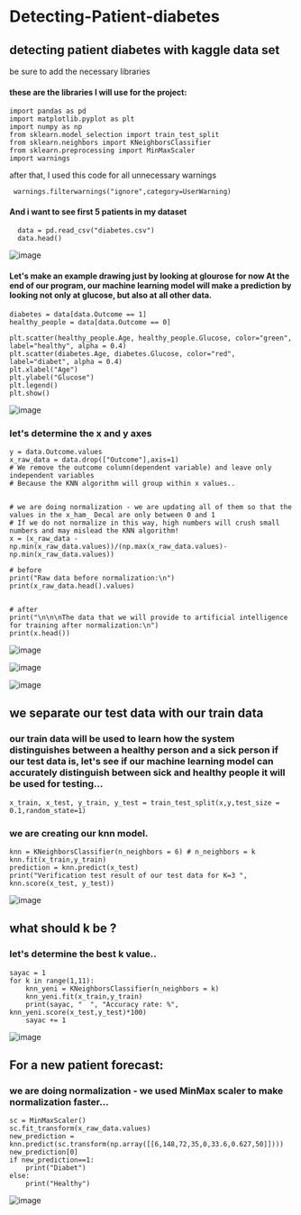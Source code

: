 # Detecting-Patient-diabetes
## detecting patient diabetes with kaggle data set

be sure to add the necessary libraries

#### these are the libraries I will use for the project:
```
import pandas as pd 
import matplotlib.pyplot as plt
import numpy as np
from sklearn.model_selection import train_test_split
from sklearn.neighbors import KNeighborsClassifier
from sklearn.preprocessing import MinMaxScaler
import warnings
```
after that, I used this code for all unnecessary warnings
```
 warnings.filterwarnings("ignore",category=UserWarning)
```
#### And i want to see first 5 patients in my dataset
```
  data = pd.read_csv("diabetes.csv")
  data.head()
```
   ![image](https://github.com/MehmetAliKOYLU/Detecting-Patient-diabetes/assets/91757385/22c0f030-2975-42ff-81dd-49765a4e6e59)

#### Let's make an example drawing just by looking at glourose for now At the end of our program, our machine learning model will make a prediction by looking not only at glucose, but also at all other data.

```
diabetes = data[data.Outcome == 1]
healthy_people = data[data.Outcome == 0]

plt.scatter(healthy_people.Age, healthy_people.Glucose, color="green", label="healthy", alpha = 0.4)
plt.scatter(diabetes.Age, diabetes.Glucose, color="red", label="diabet", alpha = 0.4)
plt.xlabel("Age")
plt.ylabel("Glucose")
plt.legend()
plt.show()
```
![image](https://github.com/MehmetAliKOYLU/Detecting-Patient-diabetes/assets/91757385/e75a5ded-681c-4760-b5b9-d777b1957cbe)



### let's determine the x and y axes
```
y = data.Outcome.values
x_raw_data = data.drop(["Outcome"],axis=1)
# We remove the outcome column(dependent variable) and leave only independent variables
# Because the KNN algorithm will group within x values..


# we are doing normalization - we are updating all of them so that the values in the x_ham_ Decal are only between 0 and 1
# If we do not normalize in this way, high numbers will crush small numbers and may mislead the KNN algorithm!
x = (x_raw_data - np.min(x_raw_data.values))/(np.max(x_raw_data.values)-np.min(x_raw_data.values))

# before
print("Raw data before normalization:\n")
print(x_raw_data.head().values)


# after 
print("\n\n\nThe data that we will provide to artificial intelligence for training after normalization:\n")
print(x.head())
```

![image](https://github.com/MehmetAliKOYLU/Detecting-Patient-diabetes/assets/91757385/9ff5bcc2-f8b8-4c46-89fa-046340aa3e32)

![image](https://github.com/MehmetAliKOYLU/Detecting-Patient-diabetes/assets/91757385/f2f65504-ce7b-43ef-a429-78133d134bba)

![image](https://github.com/MehmetAliKOYLU/Detecting-Patient-diabetes/assets/91757385/5988d5b8-e225-40fd-a7c0-109c34d8ad65)



## we separate our test data with our train data
### our train data will be used to learn how the system distinguishes between a healthy person and a sick person if our test data is, let's see if our machine learning model can accurately distinguish between sick and healthy people it will be used for testing...
`
x_train, x_test, y_train, y_test = train_test_split(x,y,test_size = 0.1,random_state=1)
`

### we are creating our knn model.
```
knn = KNeighborsClassifier(n_neighbors = 6) # n_neighbors = k
knn.fit(x_train,y_train)
prediction = knn.predict(x_test)
print("Verification test result of our test data for K=3 ", knn.score(x_test, y_test))
```
![image](https://github.com/MehmetAliKOYLU/Detecting-Patient-diabetes/assets/91757385/37c69a63-5bd0-4f21-96b2-9737cef5631a)

## what should k be ?
### let's determine the best k value..

```
sayac = 1
for k in range(1,11):
    knn_yeni = KNeighborsClassifier(n_neighbors = k)
    knn_yeni.fit(x_train,y_train)
    print(sayac, "  ", "Accuracy rate: %", knn_yeni.score(x_test,y_test)*100)
    sayac += 1
```
![image](https://github.com/MehmetAliKOYLU/Detecting-Patient-diabetes/assets/91757385/43037017-6164-4652-ac8a-fab2ed760138)

## For a new patient forecast:
### we are doing normalization - we used MinMax scaler to make normalization faster...
```
sc = MinMaxScaler()
sc.fit_transform(x_raw_data.values)
new_prediction = knn.predict(sc.transform(np.array([[6,148,72,35,0,33.6,0.627,50]])))
new_prediction[0]
if new_prediction==1:
    print("Diabet")
else:
    print("Healthy")
```
![image](https://github.com/MehmetAliKOYLU/Detecting-Patient-diabetes/assets/91757385/6f4776e5-31d6-4224-9632-f9bbd2056e9a)




  
